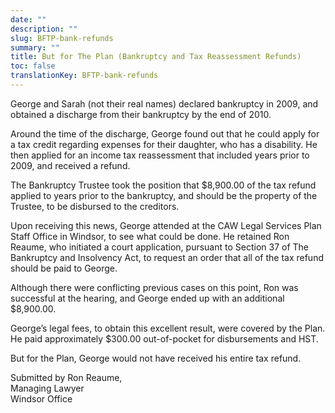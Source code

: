 ```yaml
---
date: ""
description: ""
slug: BFTP-bank-refunds
summary: ""
title: But for The Plan (Bankruptcy and Tax Reassessment Refunds)
toc: false
translationKey: BFTP-bank-refunds
---
```

George and Sarah (not their real names) declared bankruptcy in 2009, and obtained a discharge from their bankruptcy by the end of 2010.

Around the time of the discharge, George found out that he could apply for a tax credit regarding expenses for their daughter, who has a disability. He then applied for an income tax reassessment that included years prior to 2009, and received a refund.

The Bankruptcy Trustee took the position that $8,900.00 of the tax refund applied to years prior to the bankruptcy, and should be the property of the Trustee, to be disbursed to the creditors.

Upon receiving this news, George attended at the CAW Legal Services Plan Staff Office in Windsor, to see what could be done. He retained Ron Reaume, who initiated a court application, pursuant to Section 37 of The Bankruptcy and Insolvency Act, to request an order that all of the tax refund should be paid to George.

Although there were conflicting previous cases on this point, Ron was successful at the hearing, and George ended up with an additional $8,900.00.

George’s legal fees, to obtain this excellent result, were covered by the Plan. He paid approximately $300.00 out-of-pocket for disbursements and HST.

But for the Plan, George would not have received his entire tax refund.

Submitted by Ron Reaume,  
Managing Lawyer  
Windsor Office